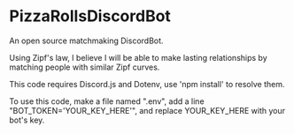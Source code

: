 # PizzaRollsDiscordBot
An open source matchmaking DiscordBot.

Using Zipf's law, I believe I will be able to make lasting relationships by matching people with similar Zipf curves.

This code requires Discord.js and Dotenv, use 'npm install' to resolve them.

To use this code, make a file named ".env", add a line "BOT_TOKEN='YOUR_KEY_HERE'", and replace YOUR_KEY_HERE with your bot's key.
